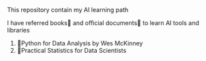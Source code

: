 This repository contain my AI learning path

I have referred books📖 and official documents📃 to learn AI tools and libraries

1. 📕Python for Data Analysis by Wes McKinney
2. 📗Practical Statistics for Data Scientists
